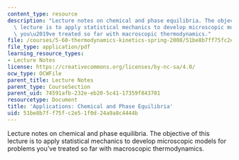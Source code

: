 ```yaml
---
content_type: resource
description: "Lecture notes on chemical and phase equilibria. The objective of this\
  \ lecture is to apply statistical mechanics to develop microscopic models for problems\
  \ you\u2019ve treated so far with macroscopic thermodynamics."
file: /courses/5-60-thermodynamics-kinetics-spring-2008/51be8b7ff75fc2e51f0d24a9a8c4444b_lec_28.pdf
file_type: application/pdf
learning_resource_types:
- Lecture Notes
license: https://creativecommons.org/licenses/by-nc-sa/4.0/
ocw_type: OCWFile
parent_title: Lecture Notes
parent_type: CourseSection
parent_uid: 74591afb-232e-eb20-5c41-17359f843701
resourcetype: Document
title: 'Applications: Chemical and Phase Equilibria'
uid: 51be8b7f-f75f-c2e5-1f0d-24a9a8c4444b
---
```

Lecture notes on chemical and phase equilibria. The objective of this lecture is to apply statistical mechanics to develop microscopic models for problems you’ve treated so far with macroscopic thermodynamics.